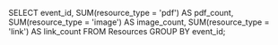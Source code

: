 SELECT event_id,
SUM(resource_type = 'pdf') AS pdf_count,
SUM(resource_type = 'image') AS image_count,
SUM(resource_type = 'link') AS link_count
FROM Resources
GROUP BY event_id;
